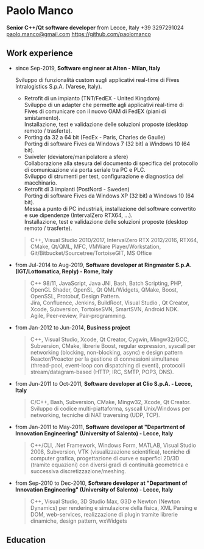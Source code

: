 # Paolo Manco

**Senior C++/Qt software developer** from Lecce, Italy
+39 3297291024
paolo.manco@gmail.com
https://github.com/paolomanco


## Work experience

 - since Sep-2019, **Software engineer at Alten - Milan, Italy**

	Sviluppo di funzionalità custom sugli applicativi real-time di Fives Intralogistics S.p.A. (Varese, Italy).

	- Retrofit di un impianto (TNT/FedEX - United Kingdom)  
Sviluppo di un adapter che permette agli applicativi real-time di Fives di comunicare con il nuovo OAM di FedEX (piani di smistamento).  
Installazione, test e validazione delle soluzioni proposte (desktop remoto / trasferte).
	- Porting da 32 a 64 bit (FedEx - Paris, Charles de Gaulle)  
Porting di software Fives da Windows 7 (32 bit) a Windows 10 (64 bit).
	- Swiveler (deviatore/manipolatore a sfere)  
Collaborazione alla stesura del documento di specifica del protocollo di comunicazione via porta seriale tra PC e PLC.  
Sviluppo di strumenti per test, configurazione e diagnostica del macchinario.
	- Retrofit di 3 impianti (PostNord - Sweden)  
Porting di software Fives da Windows XP (32 bit) a Windows 10 (64 bit).  
Messa a punto di PC industriali, installazione del software convertito e sue dipendenze (IntervalZero RTX64, …).  
Installazione, test e validazione delle soluzioni proposte (desktop remoto / trasferte).

	> C++, Visual Studio 2010/2017, IntervalZero RTX 2012/2016, RTX64, CMake, Qt/QML, MFC, VMWare Player/Workstation, Git/Bitbucket/Sourcetree/TortoiseGIT, MS Office

 - from Jul-2014 to Aug-2019, **Software developer at Ringmaster S.p.A. (IGT/Lottomatica, Reply) - Rome, Italy**

	> C++ 98/11, JavaScript, Java JNI, Bash, Batch Scripting, PHP, OpenGL Shader, OpenSL, Qt QML/Widgets, QMake, Boost, OpenSSL, Protobuf, Design Pattern.  
Jira, Confluence, Jenkins, BuildRoot, Visual Studio , Qt Creator, Xcode, Subversion, TortoiseSVN, SmartSVN, Android NDK.  
Agile, Peer-review, Pair-programming.

 - from Jan-2012 to Jun-2014, **Business project**

	> C++, Visual Studio, Xcode, Qt Creator, Cygwin, Mingw32/GCC, Subversion, CMake, librerie Boost, regular expression, syscall per networking (blocking, non-blocking, async) e design pattern Reactor/Proactor per la gestione di connessioni simultanee (thread-pool, event-loop con dispatching di eventi), protocolli stream/datagram-based (HTTP, IRC, SMTP, POP3, DNS).

 - from Jun-2011 to Oct-2011, **Software developer at Clio S.p.A. - Lecce, Italy**

	> C/C++, Bash, Subversion, CMake, Mingw32, Xcode, Qt Creator.  
Sviluppo di codice multi-piattaforma, syscall Unix/Windows per networking, tecniche di NAT traversing (UDP, TCP).

 - from Jan-2011 to May-2011, **Software developer at "Department of Innovation Engineering" (University of Salento) - Lecce, Italy**

	> C++/CLI, .Net Framework, Windows Form, MATLAB, Visual Studio 2008, Subversion, VTK (visualizzazione scientifica), tecniche di computer grafica, progettazione di curve e superfici 2D/3D (tramite equazioni) con diversi gradi di continuità geometrica e successiva discretizzazione/meshing.
	
 - from Sep-2010 to Dec-2010, **Software developer at "Department of Innovation Engineering" (University of Salento) - Lecce, Italy**

	> C++, Visual Studio, 3D Studio Max, G3D e Newton (Newton Dynamics) per rendering e simulazione della fisica, XML Parsing e DOM, web-services, realizzazione di plugin tramite librerie dinamiche, design pattern, wxWidgets


## Education

